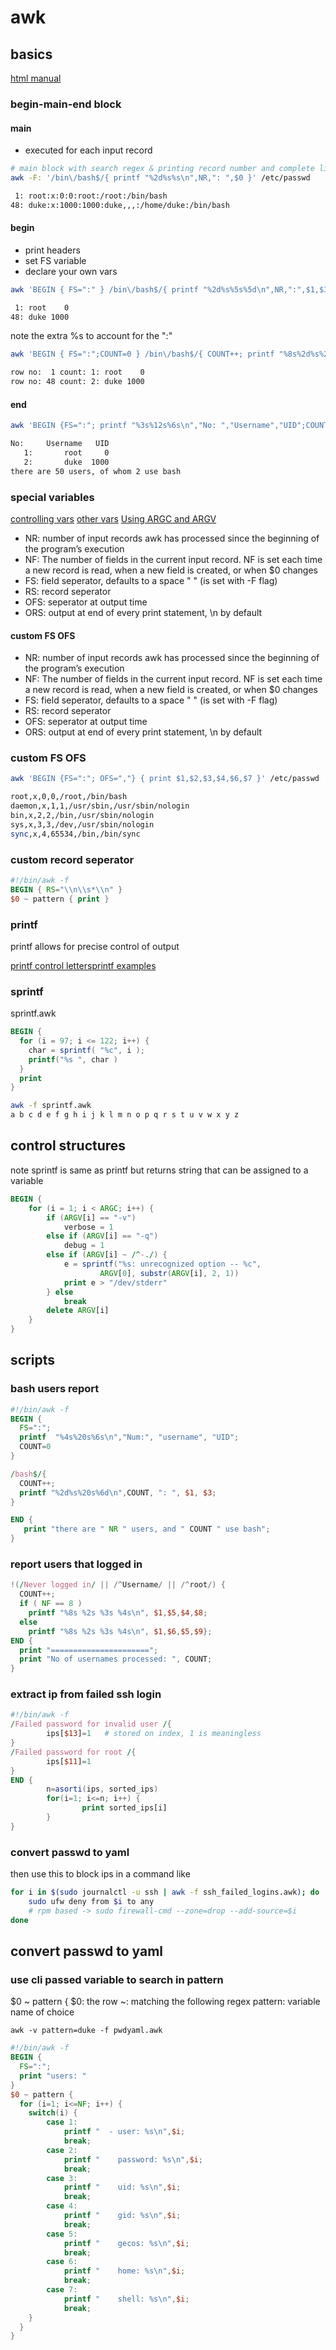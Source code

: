 # awk

## basics

[html manual](https://www.gnu.org/software/gawk/manual/html\_node/)

### begin-main-end block

#### main

* executed for each input record

```bash
# main block with search regex & printing record number and complete line ($0)
awk -F: '/bin\/bash$/{ printf "%2d%s%s\n",NR,": ",$0 }' /etc/passwd

 1: root:x:0:0:root:/root:/bin/bash
48: duke:x:1000:1000:duke,,,:/home/duke:/bin/bash
```

#### begin

* print headers
* set FS variable
* declare your own vars

```bash
awk 'BEGIN { FS=":" } /bin\/bash$/{ printf "%2d%s%5s%5d\n",NR,":",$1,$3}' /etc/passwd

 1: root    0
48: duke 1000
```

note the extra %s to account for the ":"

```bash
awk 'BEGIN { FS=":";COUNT=0 } /bin\/bash$/{ COUNT++; printf "%8s%2d%s%2d%s%5s%5d\n","row no: ",NR," count:",COUNT,":",$1,$3}' /etc/passwd

row no:  1 count: 1: root    0
row no: 48 count: 2: duke 1000

```

#### end

```bash
awk 'BEGIN {FS=":"; printf "%3s%12s%6s\n","No: ","Username","UID";COUNT=0} /bin\/bash/{COUNT++; printf "%4s%s%10s%6d\n",COUNT,": ",$1,$3;} END {print "there are " NR " users, of whom " COUNT " use bash"}' /etc/passwd

No:     Username   UID
   1:       root     0
   2:       duke  1000
there are 50 users, of whom 2 use bash

```

### special variables

[controlling vars](https://www.gnu.org/software/gawk/manual/html\_node/User\_002dmodified.html) [other vars](https://www.gnu.org/software/gawk/manual/html\_node/Auto\_002dset.html) [Using ARGC and ARGV](https://www.gnu.org/software/gawk/manual/html\_node/ARGC-and-ARGV.html)

* NR: number of input records awk has processed since the beginning of the program’s execution
* NF: The number of fields in the current input record. NF is set each time a new record is read, when a new field is created, or when $0 changes
* FS: field seperator, defaults to a space " " (is set with -F flag)
* RS: record seperator
* OFS: seperator at output time
* ORS: output at end of every print statement, \n by default

#### custom FS OFS

- NR: number of input records awk has processed since the beginning of the program’s execution
- NF: The number of fields in the current input record. NF is set each time a new record is read, when a new field is created, or when $0 changes
- FS: field seperator, defaults to a space " " (is set with -F flag)
- RS: record seperator
- OFS: seperator at output time
- ORS: output at end of every print statement, \n by default

### custom FS OFS

```bash
awk 'BEGIN {FS=":"; OFS=","} { print $1,$2,$3,$4,$6,$7 }' /etc/passwd | sed -n '1,5p'

root,x,0,0,/root,/bin/bash
daemon,x,1,1,/usr/sbin,/usr/sbin/nologin
bin,x,2,2,/bin,/usr/sbin/nologin
sys,x,3,3,/dev,/usr/sbin/nologin
sync,x,4,65534,/bin,/bin/sync
```

### custom record seperator

```awk
#!/bin/awk -f
BEGIN { RS="\\n\\s*\\n" }
$0 ~ pattern { print }
```

### printf

printf allows for precise control of output

[printf control letters](https://www.gnu.org/software/gawk/manual/html\_node/Control-Letters.html)[printf examples](https://www.gnu.org/software/gawk/manual/html\_node/Printf-Examples.html)

### sprintf

sprintf.awk

```awk
BEGIN {
  for (i = 97; i <= 122; i++) {
    char = sprintf( "%c", i );
    printf("%s ", char )
  }
  print
}
```

```bash
awk -f sprintf.awk 
a b c d e f g h i j k l m n o p q r s t u v w x y z 
```


## control structures


note sprintf is same as printf but returns string that can be assigned to a variable

```awk
BEGIN {
    for (i = 1; i < ARGC; i++) {
        if (ARGV[i] == "-v")
            verbose = 1
        else if (ARGV[i] == "-q")
            debug = 1
        else if (ARGV[i] ~ /^-./) {
            e = sprintf("%s: unrecognized option -- %c",
                    ARGV[0], substr(ARGV[i], 2, 1))
            print e > "/dev/stderr"
        } else
            break
        delete ARGV[i]
    }
}
```

## scripts

### bash users report

```awk
#!/bin/awk -f
BEGIN {
  FS=":";
  printf  "%4s%20s%6s\n","Num:", "username", "UID";
  COUNT=0
}

/bash$/{
  COUNT++;
  printf "%2d%s%20s%6d\n",COUNT, ": ", $1, $3;
}

END {
   print "there are " NR " users, and " COUNT " use bash";
}
```

### report users that logged in

```awk
!(/Never logged in/ || /^Username/ || /^root/) {
  COUNT++;
  if ( NF == 8 )
    printf "%8s %2s %3s %4s\n", $1,$5,$4,$8;
  else
    printf "%8s %2s %3s %4s\n", $1,$6,$5,$9};
END {
  print "======================";
  print "No of usernames processed: ", COUNT;
}
```

### extract ip from failed ssh login

```awk
#!/bin/awk -f
/Failed password for invalid user /{
        ips[$13]=1   # stored on index, 1 is meaningless
}
/Failed password for root /{
        ips[$11]=1
}
END {
        n=asorti(ips, sorted_ips)
        for(i=1; i<=n; i++) {
                print sorted_ips[i]
        }
}
```

### convert passwd to yaml

then use this to block ips in a command like

```bash
for i in $(sudo journalctl -u ssh | awk -f ssh_failed_logins.awk); do
    sudo ufw deny from $i to any
    # rpm based -> sudo firewall-cmd --zone=drop --add-source=$i
done
```

## convert passwd to yaml

### use cli passed variable to search in pattern

$0 ~ pattern {
$0: the row
~: matching the following regex
pattern: variable name of choice


`awk -v pattern=duke -f pwdyaml.awk`

```awk
#!/bin/awk -f
BEGIN {
  FS=":";
  print "users: "
}
$0 ~ pattern {
  for (i=1; i<=NF; i++) {
    switch(i) {
        case 1:
            printf "  - user: %s\n",$i;
            break;
        case 2:
            printf "    password: %s\n",$i;
            break;
        case 3:
            printf "    uid: %s\n",$i;
            break;
        case 4:
            printf "    gid: %s\n",$i;
            break;
        case 5:
            printf "    gecos: %s\n",$i;
            break;
        case 6:
            printf "    home: %s\n",$i;
            break;
        case 7:
            printf "    shell: %s\n",$i;
            break;
    }
  }
}
```
